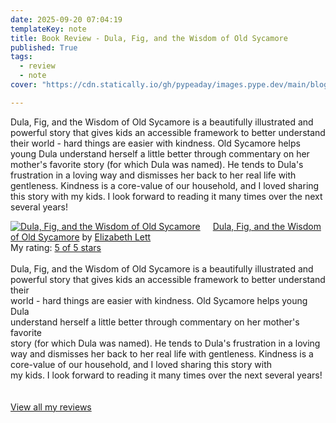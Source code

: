 ```yaml
---
date: 2025-09-20 07:04:19
templateKey: note
title: Book Review - Dula, Fig, and the Wisdom of Old Sycamore
published: True
tags:
  - review
  - note
cover: "https://cdn.statically.io/gh/pypeaday/images.pype.dev/main/blog-media/20250920123444_79ab0fbe.png"

---
```


Dula, Fig, and the Wisdom of Old Sycamore is a beautifully illustrated and
powerful story that gives kids an accessible framework to better understand their
world - hard things are easier with kindness. Old Sycamore helps young Dula
understand herself a little better through commentary on her mother's favorite
story (for which Dula was named). He tends to Dula's frustration in a loving
way and dismisses her back to her real life with gentleness. Kindness is a
core-value of our household, and I loved sharing this story with
my kids. I look forward to reading it many times over the next several years!


<a href="https://www.goodreads.com/book/show/241655315-dula-fig-and-the-wisdom-of-old-sycamore" style="float: left; padding-right: 20px"><img border="0" alt="Dula, Fig, and the Wisdom of Old Sycamore" src="https://i.gr-assets.com/images/S/compressed.photo.goodreads.com/books/1757946617l/241655315._SX98_.jpg" /></a><a href="https://www.goodreads.com/book/show/241655315-dula-fig-and-the-wisdom-of-old-sycamore">Dula, Fig, and the Wisdom of Old Sycamore</a> by <a href="https://www.goodreads.com/author/show/55372642.Elizabeth_Lett">Elizabeth Lett</a><br/>
My rating: <a href="https://www.goodreads.com/review/show/7929998013">5 of 5 stars</a><br /><br />
Dula, Fig, and the Wisdom of Old Sycamore is a beautifully illustrated and<br />powerful story that gives kids an accessible framework to better understand their<br />world - hard things are easier with kindness. Old Sycamore helps young Dula<br />understand herself a little better through commentary on her mother's favorite<br />story (for which Dula was named). He tends to Dula's frustration in a loving<br />way and dismisses her back to her real life with gentleness. Kindness is a<br />core-value of our household, and I loved sharing this story with<br />my kids. I look forward to reading it many times over the next several years!<br />
<br/><br/>
<a href="https://www.goodreads.com/review/list/120682317-nic-payne">View all my reviews</a>
